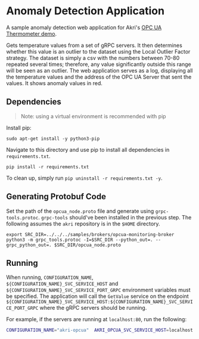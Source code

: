 # Anomaly Detection Application
A sample anomaly detection web application for Akri's [OPC UA Thermometer demo](https://docs.akri.sh/demos/opc-thermometer-demo).

Gets temperature values from a set of gRPC servers. It then determines whether this value is an outlier to the dataset
using the Local Outlier Factor strategy. The dataset is simply a csv with the numbers between 70-80 repeated several
times; therefore, any value significantly outside this range will be seen as an outlier. The web application serves as a
log, displaying all the temperature values and the address of the OPC UA Server that sent the values. It shows anomaly
values in red. 

## Dependencies
> Note: using a virtual environment is recommended with pip

Install pip:
```
sudo apt-get install -y python3-pip
```
Navigate to this directory and use pip to install all dependencies in `requirements.txt`.
```
pip install -r requirements.txt
```

To clean up, simply run `pip uninstall -r requirements.txt -y`.

## Generating Protobuf Code
Set the path of the `opcua_node.proto` file and generate using `grpc-tools.protoc`. `grpc-tools` should've been installed in the previous step. The following assumes the `akri` repository is in the `$HOME` directory.
```
export SRC_DIR=../../../samples/brokers/opcua-monitoring-broker
python3 -m grpc_tools.protoc -I=$SRC_DIR --python_out=. --grpc_python_out=. $SRC_DIR/opcua_node.proto
```

## Running
When running, `CONFIGURATION_NAME`, `${CONFIGURATION_NAME}_SVC_SERVICE_HOST` and
`${CONFIGURATION_NAME}_SVC_SERVICE_PORT_GRPC` environment variables must be specified. The application will call the
`GetValue` service on the endpoint `${CONFIGURATION_NAME}_SVC_SERVICE_HOST:${CONFIGURATION_NAME}_SVC_SERVICE_PORT_GRPC`
where the gRPC servers should be running.

For example, if the servers are running at `localhost:80`, run the following:
```sh
CONFIGURATION_NAME="akri-opcua"  AKRI_OPCUA_SVC_SERVICE_HOST=localhost AKRI_OPCUA_SVC_SERVICE_PORT_GRPC=80 python3 ./anomaly_detection.py
```